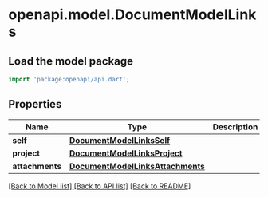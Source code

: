 # openapi.model.DocumentModelLinks

## Load the model package
```dart
import 'package:openapi/api.dart';
```

## Properties
Name | Type | Description | Notes
------------ | ------------- | ------------- | -------------
**self** | [**DocumentModelLinksSelf**](DocumentModelLinksSelf.md) |  | 
**project** | [**DocumentModelLinksProject**](DocumentModelLinksProject.md) |  | 
**attachments** | [**DocumentModelLinksAttachments**](DocumentModelLinksAttachments.md) |  | 

[[Back to Model list]](../README.md#documentation-for-models) [[Back to API list]](../README.md#documentation-for-api-endpoints) [[Back to README]](../README.md)



